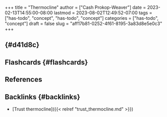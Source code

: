 +++
title = "Thermocline"
author = ["Cash Prokop-Weaver"]
date = 2023-02-13T14:55:00-08:00
lastmod = 2023-08-02T12:49:52-07:00
tags = ["has-todo", "concept", "has-todo", "concept"]
categories = ["has-todo", "concept"]
draft = false
slug = "aff17b81-0252-4f61-8195-3a83d8e5e0c3"
+++

##  {#d41d8c}


## Flashcards {#flashcards}

## References

<style>.csl-entry{text-indent: -1.5em; margin-left: 1.5em;}</style><div class="csl-bib-body">
</div>


## Backlinks {#backlinks}

-   [Trust thermocline]({{< relref "trust_thermocline.md" >}})
